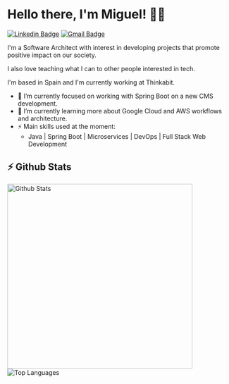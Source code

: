 # Hello there, I'm Miguel! 👋🏽

[![Linkedin Badge](https://img.shields.io/badge/-mavilaf-blue?style=flat-square&logo=Linkedin&logoColor=white&link=https://www.linkedin.com/in/mavilaf/)](https://www.linkedin.com/in/mavilaf/)
[![Gmail Badge](https://img.shields.io/badge/-miguelangelvilaf+github@gmail.com-c14438?style=flat-square&logo=Gmail&logoColor=white&link=mailto:miguelangelvilaf+github@gmail.com)](mailto:miguelangelvilaf+github@gmail.com)

I'm a Software Architect with interest in developing projects that promote positive impact on our society.

I also love teaching what I can to other people interested in tech.

I'm based in Spain and I'm currently working at Thinkabit.

- 🔭 I’m currently focused on working with Spring Boot on a new CMS development.
- 🌱 I’m currently learning more about Google Cloud and AWS workflows and architecture.
- ⚡ Main skills used at the moment:
  - Java | Spring Boot | Microservices | DevOps | Full Stack Web Development

## ⚡ Github Stats
<p align="justify">
  <a href="https://github.com/miguelangelvilaf/github-readme-stats">
    <img width="420" align="left" alt="Github Stats" src="https://github-readme-stats.vercel.app/api?username=miguelangelvilaf&count_private=true&show_icons=true&theme=buefy&hide_border=true" />
  </a>
  <a href="https://github.com/miguelangelvilaf/github-readme-stats">
    <img align="left" alt="Top Languages" src="https://github-readme-stats.vercel.app/api/top-langs/?username=miguelangelvilaf&layout=compact&langs_count=6&theme=buefy&hide_border=true" />
  </a>
</p>
